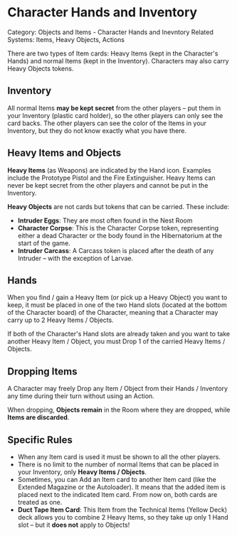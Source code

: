 # Character Hands and Inventory

Category: Objects and Items - Character Hands and Inevntory
Related Systems: Items, Heavy Objects, Actions

There are two types of Item cards: Heavy Items (kept in the Character's Hands) and normal Items (kept in the Inventory). Characters may also carry Heavy Objects tokens.

## Inventory

All normal Items **may be kept secret** from the other players – put them in your Inventory (plastic card holder), so the other players can only see the card backs. The other players can see the color of the Items in your Inventory, but they do not know exactly what you have there.

## Heavy Items and Objects

**Heavy Items** (as Weapons) are indicated by the Hand icon. Examples include the Prototype Pistol and the Fire Extinguisher. Heavy Items can never be kept secret from the other players and cannot be put in the Inventory.

**Heavy Objects** are not cards but tokens that can be carried. These include:

- **Intruder Eggs**: They are most often found in the Nest Room
- **Character Corpse**: This is the Character Corpse token, representing either a dead Character or the body found in the Hibernatorium at the start of the game.
- **Intruder Carcass**: A Carcass token is placed after the death of any Intruder – with the exception of Larvae.

## Hands

When you find / gain a Heavy Item (or pick up a Heavy Object) you want to keep, it must be placed in one of the two Hand slots (located at the bottom of the Character board) of the Character, meaning that a Character may carry up to 2 Heavy Items / Objects.

If both of the Character's Hand slots are already taken and you want to take another Heavy Item / Object, you must Drop 1 of the carried Heavy Items / Objects.

## Dropping Items

A Character may freely Drop any Item / Object from their Hands / Inventory any time during their turn without using an Action.

When dropping, **Objects remain** in the Room where they are dropped, while **Items are discarded**.

## Specific Rules

- When any Item card is used it must be shown to all the other players.
- There is no limit to the number of normal Items that can be placed in your Inventory, only **Heavy Items / Objects**.
- Sometimes, you can Add an Item card to another Item card (like the Extended Magazine or the Autoloader). It means that the added item is placed next to the indicated Item card. From now on, both cards are treated as one.
- **Duct Tape Item Card**: This Item from the Technical Items (Yellow Deck) deck allows you to combine 2 Heavy Items, so they take up only 1 Hand slot – but it **does not** apply to Objects!

